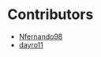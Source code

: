 # Contributors

- [Nfernando98]([https://github.com/username1](https://github.com/NFernando98))
- [dayro11]([https://github.com/username2](https://github.com/dayro11))
